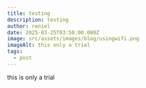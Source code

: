```yaml
---
title: testing
description: testing
author: reniel
date: 2025-03-25T03:50:00.000Z
image: src/assets/images/blog/usingwifi.png
imageAlt: this only a trial
tags:
  - post
---
```

this is only a trial
